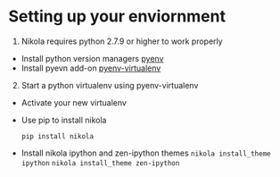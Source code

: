 # Setting up your enviornment

1. Nikola requires python 2.7.9 or higher to work properly

* Install python version managers [pyenv](https://github.com/yyuu/pyenv)
* Install pyevn add-on [pyenv-virtualenv](https://github.com/yyuu/pyenv-virtualenv)

2. Start a python virtualenv using pyenv-virtualenv

* Activate your new virtualenv
* Use pip to install nikola
    
    `pip install nikola`

* Install nikola ipython and zen-ipython themes
    `nikola install_theme ipython`
    `nikola install_theme zen-ipython`